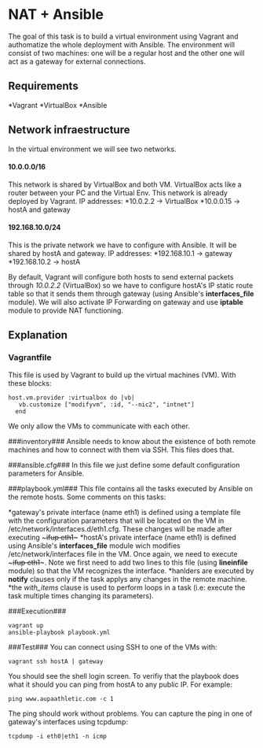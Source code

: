 # NAT + Ansible #

The goal of this task is to build a virtual environment using Vagrant and authomatize the whole deployment with Ansible. The environment will consist of two machines: one will be a regular host and the other one will act as a gateway for external connections.

## Requirements ##
*Vagrant
*VirtualBox
*Ansible


## Network infraestructure ##
In the virtual environment we will see two networks.
#### 10.0.0.0/16 ####
This network is shared by VirtualBox and both VM. VirtualBox acts like a router between your PC and the Virtual Env. This network is already deployed by Vagrant.
IP addresses:
*10.0.2.2 -> VirtualBox
*10.0.0.15 -> hostA and gateway
#### 192.168.10.0/24 ####
This is the private network we have to configure with Ansible. It will be shared by hostA and gateway.
IP addresses:
*192.168.10.1 -> gateway
*192.168.10.2 -> hostA

By default, Vagrant will configure both hosts to send external packets through *10.0.2.2* (VirtualBox) so we have to configure hostA's IP static route table so that it sends them through gateway (using Ansible's __interfaces_file__ module). We will also activate IP Forwarding on gateway and use __iptable__ module to provide NAT functioning.


## Explanation ##
### Vagrantfile ###
This file is used by Vagrant to build up the virtual machines (VM). With these blocks:

~~~
host.vm.provider :virtualbox do |vb|
   vb.customize ["modifyvm", :id, "--nic2", "intnet"]
  end
~~~
We only allow the VMs to communicate with each other.

###inventory###
Ansible needs to know about the existence of both remote machines and how to connect with them via SSH. This files does that.

###ansible.cfg###
In this file we just define some default configuration parameters for Ansible.

###playbook.yml###
This file contains all the tasks executed by Ansible on the remote hosts. Some comments on this tasks:

*gateway's private interface (name eth1) is defined using a template file with the configuration parameters that will be located on the VM in /etc/network/interfaces.d/eth1.cfg. These changes will be made after executing ~~~ifup eth1~~~
*hostA's private interface (name eth1) is defined using Ansible's __interfaces_file__ module wich modifies /etc/network/interfaces file in the VM. Once again, we need to execute ~~~ifup eth1~~~. Note we first need to add two lines to this file (using __lineinfile__ module) so that the VM recognizes the interface.
*hanlders are executed by __notify__ clauses only if the task applys any changes in the remote machine.
*the _with_items_ clause is used to perform loops in a task (i.e: execute the task multiple times changing its parameters).


###Execution###
~~~
vagrant up
ansible-playbook playbook.yml
~~~

###Test###
You can connect using SSH to one of the VMs with:
~~~
vagrant ssh hostA | gateway
~~~
You should see the shell login screen.
To verifiy that the playbook does what it should you can ping from hostA to any public IP.
For example:
~~~
ping www.aupaathletic.com -c 1
~~~

The ping should work without problems. You can capture the ping in one of gateway's interfaces using tcpdump:
~~~
tcpdump -i eth0|eth1 -n icmp
~~~


